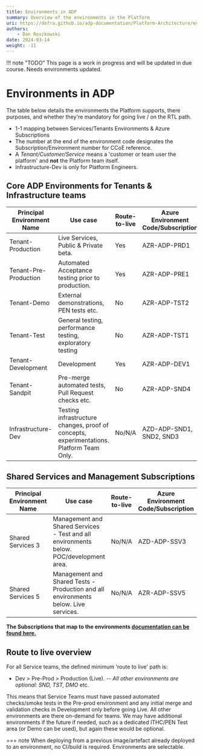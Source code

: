 ```yaml
---
title: Environments in ADP
summary: Overview of the environments in the Platform
uri: https://defra.github.io/adp-documentation/Platform-Architecture/environments/
authors:
    - Dan Roszkowski
date: 2024-03-14
weight: -11
---
```

!!! note "TODO"
    This page is a work in progress and will be updated in due course. Needs environments updated.

# Environments in ADP

The table below details the environments the Platform supports, there purposes, and whether they're mandatory for going live / on the RTL path.

* 1-1 mapping between Services/Tenants Environments & Azure Subscriptions
* The number at the end of the environment code designates the Subscription/Environment number for CCoE reference.
* A _Tenant/Customer/Service_ means a 'customer or team user the platform' and **not** the Platform team itself.
* Infrastructure-Dev is only for Platform Engineers.

## Core ADP Environments for Tenants & Infrastructure teams

| **Principal Environment Name** | **Use case**                                                                       | **Route-to-live** | **Azure Environment Code/Subscription** | **Additional Information**                          | **Azure Tenant** |
| ------------------------------------ | ---------------------------------------------------------------------------------------- | ----------------------- | --------------------------------------------- | --------------------------------------------------------- | ---------------------- |
| Tenant-Production                    | Live Services, Public & Private beta.                                                    | Yes                     | AZR-ADP-PRD1                                  |                                                           | Defra                  |
| Tenant-Pre-Production                | Automated Acceptance testing prior to production.                                        | Yes                     | AZR-ADP-PRE1                                  | VPN Required.                                             | Defra                  |
| Tenant-Demo                          | External demonstrations, PEN tests etc.                                                  | No                      | AZR-ADP-TST2                                  | VPN Required.                                             | Defra                  |
| Tenant-Test                          | General testing, performance testing, exploratory testing                                | No                      | AZR-ADP-TST1                                  | Intended for demo's to external and internal stakeholders | Defra                  |
| Tenant-Development                   | Development                                                                              | Yes                     | AZR-ADP-DEV1                                  | VPN Required.                                             | Defra                  |
| Tenant-Sandpit                       | Pre-merge automated tests, Pull Request checks etc.                                      | No                      | AZR-ADP-SND4                                  | VPN Required.                                             | Defra                  |
| Infrastructure-Dev                   | Testing infrastructure changes, proof of concepts, experimentations. Platform Team Only. | No/N/A                  | AZD-ADP-SND1, SND2, SND3                      | VPN Required.                                             | 0365_DefraDev          |

## Shared Services and Management Subscriptions

| **Principal Environment Name** | **Use case**                                                                      | **Route-to-live** | **Azure Environment Code/Subscription** | **Additional Information**                    | **Azure Tenant** |
| ------------------------------------ | --------------------------------------------------------------------------------------- | ----------------------- | --------------------------------------------- | --------------------------------------------------- | ---------------------- |
| Shared Services 3                    | Management and Shared Services - Test and all environments below. POC/development area. | No/N/A                  | AZD-ADP-SSV3                                  | DefraDev Shared Services/management                 | 0365_DefraDev          |
| Shared Services 5                    | Management and Shared Tests - Production and all environments below. Live services.     | No/N/A                  | AZR-ADP-SSV5                                  | Contains live ACR. Live shared services/management. | Defra                  |

**The Subscriptions that map to the environments [documentation can be found here.](https://dev.azure.com/defragovuk/DEFRA-FFC/_wiki/wikis/DEFRA-FFC.wiki/14424/Management-Groups-and-Subscriptions-Topology?anchor=subscriptions)**

## Route to live overview

For all Service teams, the defined minimum 'route to live' path is:

- Dev > Pre-Prod > Production (Live).
  -- _All other environments are optional: SND, TST, DMO_ etc.

This means that Service Teams must have passed automated checks/smoke tests in the Pre-prod environment and any initial merge and validation checks in Development only before going Live. All other environments are there on-demand for teams. We may have additional environments if the future if needed, such as a dedicated ITHC/PEN Test area (or Demo can be used), but again these would be optional.

=== note
    When deploying from a previous image/artefact already deployed to an environment, no CI/build is required. Environments are selectable.
